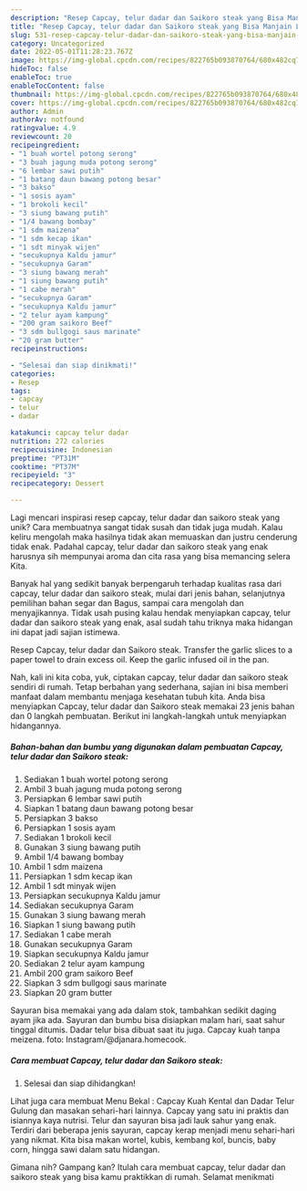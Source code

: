 ```yaml
---
description: "Resep Capcay, telur dadar dan Saikoro steak yang Bisa Manjain Lidah"
title: "Resep Capcay, telur dadar dan Saikoro steak yang Bisa Manjain Lidah"
slug: 531-resep-capcay-telur-dadar-dan-saikoro-steak-yang-bisa-manjain-lidah
category: Uncategorized
date: 2022-05-01T11:28:23.767Z
image: https://img-global.cpcdn.com/recipes/822765b093870764/680x482cq70/capcay-telur-dadar-dan-saikoro-steak-foto-resep-utama.jpg
hideToc: false
enableToc: true
enableTocContent: false
thumbnail: https://img-global.cpcdn.com/recipes/822765b093870764/680x482cq70/capcay-telur-dadar-dan-saikoro-steak-foto-resep-utama.jpg
cover: https://img-global.cpcdn.com/recipes/822765b093870764/680x482cq70/capcay-telur-dadar-dan-saikoro-steak-foto-resep-utama.jpg
author: Admin
authorAv: notfound
ratingvalue: 4.9
reviewcount: 20
recipeingredient:
- "1 buah wortel potong serong"
- "3 buah jagung muda potong serong"
- "6 lembar sawi putih"
- "1 batang daun bawang potong besar"
- "3 bakso"
- "1 sosis ayam"
- "1 brokoli kecil"
- "3 siung bawang putih"
- "1/4 bawang bombay"
- "1 sdm maizena"
- "1 sdm kecap ikan"
- "1 sdt minyak wijen"
- "secukupnya Kaldu jamur"
- "secukupnya Garam"
- "3 siung bawang merah"
- "1 siung bawang putih"
- "1 cabe merah"
- "secukupnya Garam"
- "secukupnya Kaldu jamur"
- "2 telur ayam kampung"
- "200 gram saikoro Beef"
- "3 sdm bullgogi saus marinate"
- "20 gram butter"
recipeinstructions:

- "Selesai dan siap dinikmati!"
categories:
- Resep
tags:
- capcay
- telur
- dadar

katakunci: capcay telur dadar 
nutrition: 272 calories
recipecuisine: Indonesian
preptime: "PT31M"
cooktime: "PT37M"
recipeyield: "3"
recipecategory: Dessert

---
```





Lagi mencari inspirasi resep capcay, telur dadar dan saikoro steak yang unik? Cara membuatnya sangat tidak susah dan tidak juga mudah. Kalau keliru mengolah maka hasilnya tidak akan memuaskan dan justru cenderung tidak enak. Padahal capcay, telur dadar dan saikoro steak yang enak harusnya sih mempunyai aroma dan cita rasa yang bisa memancing selera Kita.





Banyak hal yang sedikit banyak berpengaruh terhadap kualitas rasa dari capcay, telur dadar dan saikoro steak, mulai dari jenis bahan, selanjutnya pemilihan bahan segar dan Bagus, sampai cara mengolah dan menyajikannya. Tidak usah pusing kalau hendak menyiapkan capcay, telur dadar dan saikoro steak yang enak,      asal sudah tahu triknya maka hidangan ini dapat jadi sajian istimewa.














Resep Capcay, telur dadar dan Saikoro steak. Transfer the garlic slices to a paper towel to drain excess oil. Keep the garlic infused oil in the pan.






Nah, kali ini kita coba, yuk, ciptakan capcay, telur dadar dan saikoro steak sendiri di rumah. Tetap berbahan yang sederhana, sajian ini bisa memberi manfaat dalam membantu menjaga kesehatan tubuh kita. Anda bisa menyiapkan Capcay, telur dadar dan Saikoro steak memakai 23 jenis bahan dan 0 langkah pembuatan. Berikut ini langkah-langkah untuk menyiapkan hidangannya.

<!--inarticleads1-->

##### Bahan-bahan dan bumbu yang digunakan dalam pembuatan Capcay, telur dadar dan Saikoro steak:

1. Sediakan 1 buah wortel potong serong
1. Ambil 3 buah jagung muda potong serong
1. Persiapkan 6 lembar sawi putih
1. Siapkan 1 batang daun bawang potong besar
1. Persiapkan 3 bakso
1. Persiapkan 1 sosis ayam
1. Sediakan 1 brokoli kecil
1. Gunakan 3 siung bawang putih
1. Ambil 1/4 bawang bombay
1. Ambil 1 sdm maizena
1. Persiapkan 1 sdm kecap ikan
1. Ambil 1 sdt minyak wijen
1. Persiapkan secukupnya Kaldu jamur
1. Sediakan secukupnya Garam
1. Gunakan 3 siung bawang merah
1. Siapkan 1 siung bawang putih
1. Sediakan 1 cabe merah
1. Gunakan secukupnya Garam
1. Siapkan secukupnya Kaldu jamur
1. Sediakan 2 telur ayam kampung
1. Ambil 200 gram saikoro Beef
1. Siapkan 3 sdm bullgogi saus marinate
1. Siapkan 20 gram butter


Sayuran bisa memakai yang ada dalam stok, tambahkan sedikit daging ayam jika ada. Sayuran dan bumbu bisa disiapkan malam hari, saat sahur tinggal ditumis. Dadar telur bisa dibuat saat itu juga. Capcay kuah tanpa meizena. foto: Instagram/@djanara.homecook. 

<!--inarticleads2-->

##### Cara membuat Capcay, telur dadar dan Saikoro steak:


1. Selesai dan siap dihidangkan!

Lihat juga cara membuat Menu Bekal : Capcay Kuah Kental dan Dadar Telur Gulung dan masakan sehari-hari lainnya. Capcay yang satu ini praktis dan isiannya kaya nutrisi. Telur dan sayuran bisa jadi lauk sahur yang enak. Terdiri dari beberapa jenis sayuran, capcay kerap menjadi menu sehari-hari yang nikmat. Kita bisa makan wortel, kubis, kembang kol, buncis, baby corn, hingga sawi dalam satu hidangan. 

Gimana nih? Gampang kan? Itulah cara membuat capcay, telur dadar dan saikoro steak yang bisa kamu praktikkan di rumah. Selamat menikmati
